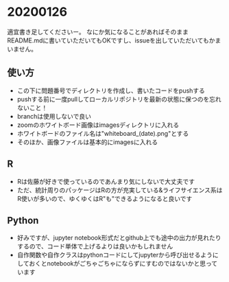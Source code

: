 # 20200126
適宜書き足してくださいー。
なにか気になることがあればそのままREADME.mdに書いていただいてもOKですし、issueを出していただいてもかまいません。

## 使い方
- この下に問題番号でディレクトリを作成し、書いたコードをpushする
- pushする前に一度pullしてローカルリポジトリを最新の状態に保つのを忘れないこと！
- branchは使用しないで良い
- zoomのホワイトボード画像はimagesディレクトリに入れる
- ホワイトボードのファイル名は"whiteboard_(date).png"とする
- そのほか、画像ファイルは基本的にimagesに入れる

## R
- Rは佐藤が好きで使っているのであんまり気にしないで大丈夫です
- ただ、統計周りのパッケージはRの方が充実している&ライフサイエンス系はR使いが多いので、ゆくゆくはR"も"できるようになると良いです

## Python
- 好みですが、jupyter notebook形式だとgithub上でも途中の出力が見れたりするので、コード単体で上げるよりは良いかもしれません
- 自作関数や自作クラスはpythonコードにしてjupyterから呼び出せるようにしておくとnotebookがごちゃごちゃにならずにすむのではないかと思っています